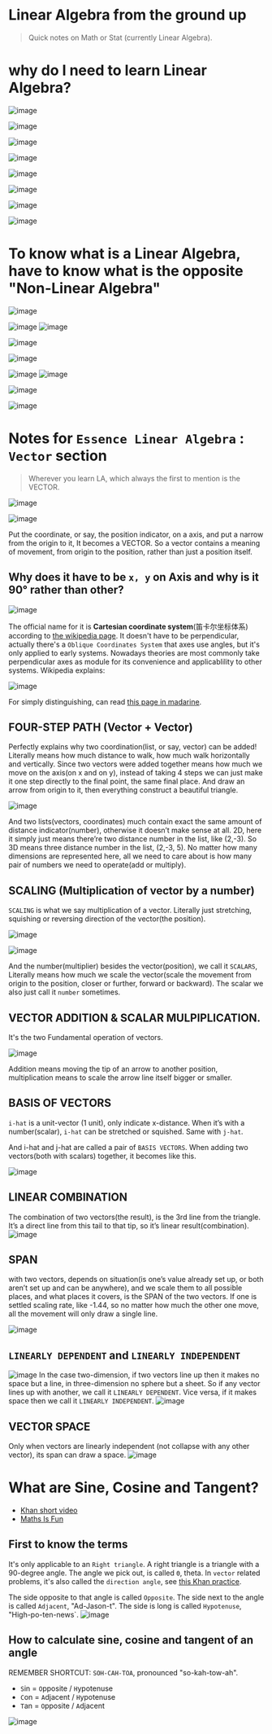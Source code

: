 # Linear Algebra from the ground up
> Quick notes on Math or Stat (currently Linear Algebra). 





# why do I need to learn Linear Algebra?

![image](https://user-images.githubusercontent.com/14041622/35739336-3c34b4fe-086c-11e8-9d2b-4977444a9381.png)

![image](https://user-images.githubusercontent.com/14041622/35739713-77c687bc-086d-11e8-9846-dff7c996257c.png)

![image](https://user-images.githubusercontent.com/14041622/35740953-614256de-0871-11e8-92b6-17a21e355b93.png)

![image](https://user-images.githubusercontent.com/14041622/35745443-4524bc8c-087e-11e8-8919-d9011106320e.png)

![image](https://user-images.githubusercontent.com/14041622/35745578-b1c34a52-087e-11e8-80f5-adab00e699c7.png)

![image](https://user-images.githubusercontent.com/14041622/35745712-3d76e0b8-087f-11e8-8713-31faf23686f3.png)

![image](https://user-images.githubusercontent.com/14041622/35745729-4963b036-087f-11e8-8287-de6e091c1317.png)

![image](https://user-images.githubusercontent.com/14041622/35746374-881fa68e-0881-11e8-8140-3f4de885a47e.png)

# To know what is a Linear Algebra, have to know what is the opposite "Non-Linear Algebra"
![image](https://user-images.githubusercontent.com/14041622/35747277-a3586528-0884-11e8-9318-c17b8d9b7bb2.png)

![image](https://user-images.githubusercontent.com/14041622/35767257-05f9b1ec-0924-11e8-8fcd-26d64fbb7af1.png)
![image](https://user-images.githubusercontent.com/14041622/35767258-0d63d91c-0924-11e8-90dc-003a1f5e66c5.png)

![image](https://user-images.githubusercontent.com/14041622/35767261-15955f20-0924-11e8-8051-973dcedbc501.png)

![image](https://user-images.githubusercontent.com/14041622/35767264-22b33b28-0924-11e8-94ec-c767113c880f.png)

![image](https://user-images.githubusercontent.com/14041622/35767288-8cb6bd38-0924-11e8-9a09-bcebcfda191c.png)
![image](https://user-images.githubusercontent.com/14041622/35767305-f2e5bf00-0924-11e8-8da7-2762e0f5c657.png)

![image](https://user-images.githubusercontent.com/14041622/36578002-b2a19fec-1895-11e8-9d24-46a8517490fd.png)

![image](https://user-images.githubusercontent.com/14041622/36579498-60dfa33a-189e-11e8-91d9-4b1f7db1bdb5.png)






# Notes for `Essence Linear Algebra` : `Vector` section
> Wherever you learn LA, which always the first to mention is the VECTOR.

![image](https://user-images.githubusercontent.com/14041622/35763026-d9a39fea-08dd-11e8-840e-5ad4c28cef40.png)

![image](https://user-images.githubusercontent.com/14041622/36588863-69edc828-18c4-11e8-9aa6-f2f3a85ba623.png)

Put the coordinate, or say, the position indicator, on a axis, and put a narrow from the origin to it, It becomes a VECTOR.
So a vector contains a meaning of movement, from origin to the position, rather than just a position itself.

## Why does it have to be `x, y` on Axis and why is it 90° rather than other?
![image](https://user-images.githubusercontent.com/14041622/36589539-9a928d54-18c6-11e8-8402-7e0ea6c3d6bc.png)

The official name for it is **Cartesian coordinate system**(笛卡尔坐标体系) according to [the wikipedia page](https://en.wikipedia.org/wiki/Cartesian_coordinate_system).
It doesn't have to be perpendicular, actually there's a `Oblique Coordinates System` that axes use angles, but it's only applied to early systems. 
Nowadays theories are most commonly take perpendicular axes as module for its convenience and applicablility to other systems. 
Wikipedia explains:

![image](https://user-images.githubusercontent.com/14041622/36591419-f0bc98fe-18cc-11e8-939b-49181e6af569.png)

For simply distinguishing, can read [this page in madarine](https://baike.baidu.com/item/%E7%AC%9B%E5%8D%A1%E5%B0%94%E5%9D%90%E6%A0%87%E7%B3%BB?fr=aladdin).



## FOUR-STEP PATH (Vector + Vector)
Perfectly explains why two coordination(list, or say, vector) can be added! 
Literally means how much distance to walk, how much walk horizontally and vertically. 
Since two vectors were added together means how much we move on the axis(on x and on y), instead of taking 4 steps we can just make it one step directly to the final point, the same final place. 
And draw an arrow from origin to it, then everything construct a beautiful triangle. 

![image](https://user-images.githubusercontent.com/14041622/36588757-098a820a-18c4-11e8-9f32-62c4a66702a5.png)


And two lists(vectors, coordinates)  much contain exact the same amount of distance indicator(number), otherwise it doesn’t make sense at all.
2D, here it simply just means there’re two distance number in the list, like (2,-3). 
So 3D means three distance number in the list, (2,-3, 5). 
No matter how many dimensions are represented here, all we need to care about is how many pair of numbers we need to operate(add or multiply).


## SCALING  (Multiplication of vector by a number)
`SCALING` is what we say multiplication of a vector. 
Literally just stretching, squishing or reversing direction of the vector(the position).

![image](https://user-images.githubusercontent.com/14041622/35763036-f0b92970-08dd-11e8-8686-2f7b3bfe2d87.png)

![image](https://user-images.githubusercontent.com/14041622/35763039-f918bd4c-08dd-11e8-9df0-69780a52b0ec.png)

And the number(multiplier) besides the vector(position), we call it `SCALARS`, 
Literally means how much we scale the vector(scale the movement from origin to the position, closer or further, forward or backward). 
The scalar we also just call it `number` sometimes.

## VECTOR ADDITION & SCALAR MULPIPLICATION.
It's the two Fundamental operation of vectors.

![image](https://user-images.githubusercontent.com/14041622/36589168-6302cfda-18c5-11e8-8381-79fe699dbf20.png)


Addition means moving the tip of an arrow to another position, multiplication means to scale the arrow line itself bigger or smaller.

## BASIS OF VECTORS
`i-hat` is a unit-vector (1 unit), only indicate x-distance. 
When it’s with a number(scalar), `i-hat` can be stretched or squished. 
Same with `j-hat`.  

And i-hat and j-hat are called a pair of `BASIS VECTORS`.
When adding two vectors(both with scalars) together, it becomes like this.

![image](https://user-images.githubusercontent.com/14041622/35763044-086c60a0-08de-11e8-9c3a-3942b8332a13.png)

## LINEAR COMBINATION 
The combination of two vectors(the result), is the 3rd line from the triangle. It’s a direct line from this tail to that tip, so it’s linear result(combination).
![image](https://user-images.githubusercontent.com/14041622/35763049-19499690-08de-11e8-8300-ec0762101da4.png)

## SPAN
with two vectors, depends on situation(is one’s value already set up, or both aren’t set up and can be anywhere), and we scale them to all possible places, and what places it covers, is the SPAN of the two vectors.
If one is settled scaling rate, like -1.44, so no matter how much the other one move, all the movement will only draw a single line.

![image](https://user-images.githubusercontent.com/14041622/35767628-fe157ee6-092a-11e8-9d3a-53c48284621a.png)

## `LINEARLY DEPENDENT` and `LINEARLY INDEPENDENT`
![image](https://user-images.githubusercontent.com/14041622/35767629-09e9c128-092b-11e8-9a80-d007b6a61849.png)
In the case two-dimension, if two vectors line up then it makes no space but a line, in three-dimension no sphere but a sheet. 
So if any vector lines up with another, we call it `LINEARLY DEPENDENT`. Vice versa, if it makes space then we call it `LINEARLY INDEPENDENT`.
![image](https://user-images.githubusercontent.com/14041622/35767632-11aef59a-092b-11e8-9fd8-a5feda75ee80.png)
## VECTOR SPACE
Only when vectors are linearly independent (not collapse with any other vector), its span can draw a space.
![image](https://user-images.githubusercontent.com/14041622/35767635-171fca2c-092b-11e8-8834-39affa91e746.png)







# What are Sine, Cosine and Tangent?

- [Khan short video](https://www.khanacademy.org/math/geometry/hs-geo-trig/hs-geo-trig-ratios-intro/v/basic-trigonometry)
- [Maths Is Fun](http://www.mathsisfun.com/sine-cosine-tangent.html)

## First to know the terms
It's only applicable to an `Right triangle`.  A right triangle is a triangle with a 90-degree angle.
The angle we pick out, is called `Θ`, theta. In `vector` related problems, it's also called the `direction angle`, see [this Khan practice](https://www.khanacademy.org/math/precalculus/vectors-precalc/magnitude-direction/e/direction-angles).

The side opposite to that angle is called `Opposite`.
The side next to the angle is called `Adjacent`, "Ad-Jason-t".
The side is long is called `Hypotenuse`, "High-po-ten-news`.
![image](https://user-images.githubusercontent.com/14041622/36719484-1f16b318-1be0-11e8-9038-4e4f9da05fe2.png)


## How to calculate sine, cosine and tangent of an angle 
REMEMBER SHORTCUT: `SOH-CAH-TOA`, pronounced "so-kah-tow-ah".
- `S`in = `O`pposite / `H`ypotenuse 
- `C`on = `A`djacent / `H`ypotenuse
- `T`an = `O`pposite / `A`djacent

![image](https://user-images.githubusercontent.com/14041622/36720552-5e5182ee-1be3-11e8-92d1-33e1f0218ee8.png)



